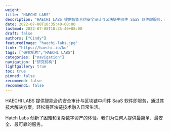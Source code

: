 ```yaml
---
weight: 
title: "HAECHI LABS"
description: "HAECHI LABS 提供智能合约安全审计与区块链中间件 SaaS 软件即服务，通过其技术解决方案，轻松将区块链技术融入日常生活"
date: 2022-07-08T10:35:40+08:00
lastmod: 2022-07-08T10:35:40+08:00
draft: false
authors: ["Cindy"]
featuredImage: "haechi-labs.jpg"
link: "https://haechi.io/ko"
tags: ["研究机构","HAECHI LABS"]
categories: ["navigation"]
navigation: ["研究机构"]
lightgallery: true
toc: true
pinned: false
recommend: false
recommend1: false
---
```


HAECHI LABS 提供智能合约安全审计与区块链中间件 SaaS 软件即服务，通过其技术解决方案，轻松将区块链技术融入日常生活。

Hatch Labs 创新了困难和复杂数字资产的体验。我们为任何人提供最简单、最安全、最可靠的服务。

